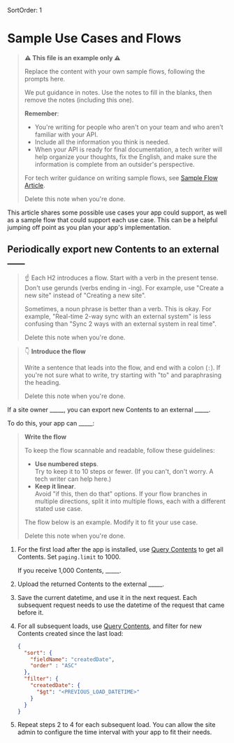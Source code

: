 SortOrder: 1
# Sample Use Cases and Flows

> __⚠ This file is an example only ⚠__
>
> Replace the content with your own sample flows,
> following the prompts here.
>
> We put guidance in notes. Use the notes to fill in the blanks,
> then remove the notes (including this one).
>
> __Remember__:
>
> - You're writing for people who aren't on your team
>   and who aren't familiar with your API.
> - Include all the information you think is needed.
> - When your API is ready for final documentation,
>   a tech writer will help organize your thoughts,
>   fix the English,
>   and make sure the information is complete from an outsider's perspective.
>
>
> For tech writer guidance on writing sample flows, see
> [Sample Flow Article](https://wix-private.github.io/tw-cafe/style-guide/api-documentation-guidelines/intro-articles/sample-flow-article).
>
> Delete this note when you're done.

This article shares some possible use cases your app could support,
as well as a sample flow that could support each use case.
This can be a helpful jumping off point as you plan your app's implementation.

## Periodically export new Contents to an external ____

> ☝️ Each H2 introduces a flow.
> Start with a verb in the present tense.
> Don't use gerunds (verbs ending in -ing).
> For example, use "Create a new site" instead of "Creating a new site".
>
> Sometimes, a noun phrase is better than a verb.
> This is okay.
> For example, "Real-time 2-way sync with an external system"
> is less confusing than "Sync 2 ways with an external system in real time".
>
> Delete this note when you're done.

> 👇 **Introduce the flow**
>
> Write a sentence that leads into the flow, and end with a colon (`:`).
> If you're not sure what to write, try starting with "to"
> and paraphrasing the heading.
>
> Delete this note when you're done.

If a site owner _____,
you can export new Contents to an external _____.

To do this,
your app can _____:

> **Write the flow**
>
> To keep the flow scannable and readable,
> follow these guidelines:
>
> - **Use numbered steps**. <br />
>   Try to keep it to 10 steps or fewer.
>   (If you can't, don't worry.
>   A tech writer can help here.)
> - **Keep it linear**. <br />
>   Avoid "if this, then do that" options.
>   If your flow branches in multiple directions,
>   split it into multiple flows,
>   each with a different stated use case.
>
> The flow below is an example.
> Modify it to fit your use case.
>
> Delete this note when you're done.

1. For the first load after the app is installed, use
  [Query Contents](/docs/<link_to_Contents>)
  to get all Contents.
  Set `paging.limit` to 1000.

    If you receive 1,000 Contents, _____.

2. Upload the returned Contents to the external _____.

3. Save the current datetime, and use it in the next request.
  Each subsequent request
  needs to use the datetime of the request that came before it.

4. For all subsequent loads, use
  [Query Contents](/docs/<link_to_Contents>),
  and filter for new Contents created since the last load:

    ```json
    {
      "sort": {
        "fieldName": "createdDate",
        "order" : "ASC"
      },
      "filter": {
        "createdDate": {
          "$gt": "<PREVIOUS_LOAD_DATETIME>"
        }
      }
    }
    ```

5. Repeat steps 2 to 4 for each subsequent load.
  You can allow the site admin to configure the time interval with your app
  to fit their needs.
